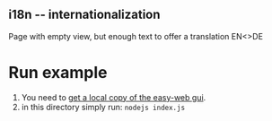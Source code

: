 ## i18n -- internationalization
Page with empty view, but enough text to offer a translation EN<>DE
 
# Run example
1. You need to [get a local copy of the easy-web gui](https://github.com/ma-ha/easy-web-gui).
2. in this directory simply run: `nodejs index.js` 